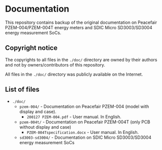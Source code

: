 # Documentation

This repository contains backup of the original documentation on Peacefair
PZEM-004/PZEM-004T energy meters and SDIC Micro SD3003/SD3004 energy
measurement SoCs.

## Copyright notice

The copyrights to all files in the `./doc/` directory are owned by their
authors and not by owners/contributors of this repository.

All files in the `./doc/` directory was publicly available on the Internet.

## List of files

* `./doc/`
  * `pzem-004/` - Documentation on Peacefair PZEM-004 (model with display
and case).
    * `200127 PZEM-004.pdf` - User manual. In English.
  * `pzem-004t/` - Documentation on Peacefair PZEM-004T (only PCB without
display and case)
    * `PZEM-004Tspecification.docx` - User manual. In English.
  * `sd3003-sd3004/` - Documentation on SDIC Micro SD3003/SD3004 energy
measurement SoCs
